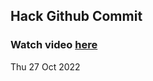 
 ## Hack Github Commit 
 ### Watch video <a href="https://www.youtube.com">here</a> 
 Thu 27 Oct 2022 
